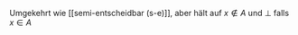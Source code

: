 Umgekehrt wie [[semi-entscheidbar (s-e)]], aber hält auf $x \not \in A$ und $\perp$ falls $x \in A$ 


